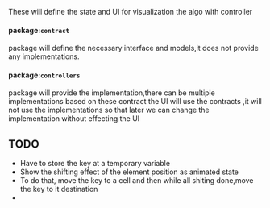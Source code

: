 These will define the state and UI for visualization the algo with controller
#### package:`contract` 
package will define the necessary interface and models,it does not
provide any implementations.

#### package:`controllers`
package will provide the implementation,there can be multiple implementations based on these contract
the UI will use the contracts ,it will not use the implementations so that later
we can change the implementation without effecting the UI

## TODO
- Have to store the key at a temporary variable
- Show the shifting effect of the element position as animated state
- To do that, move the key to a cell and then while all shiting done,move the key to it destination
- 